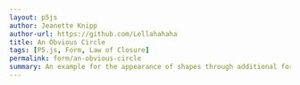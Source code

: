 ```yaml
---  
layout: p5js
author: Jeanette Knipp
author-url: https://github.com/Lellahahaha
title: An Obvious Circle
tags: [P5.js, Form, Law of Closure]
permalink: form/an-obvious-circle
summary: An example for the appearance of shapes through additional forms that are not actually closed, but support the impression of a closed form in between them.
---  
```

